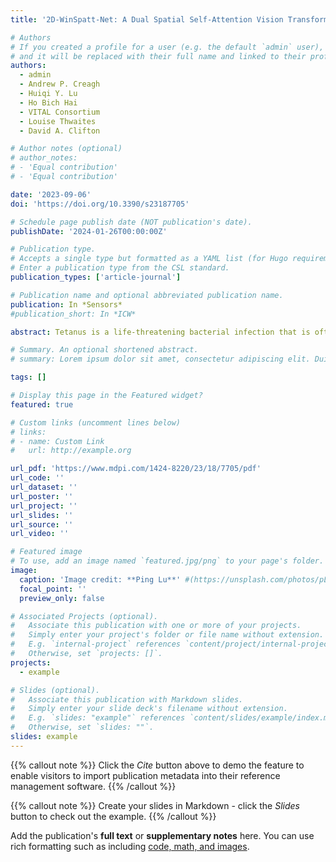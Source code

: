 ```yaml
---
title: '2D-WinSpatt-Net: A Dual Spatial Self-Attention Vision Transformer Boosts Classification of Tetanus Severity for Patients Wearing ECG Sensors in Low-and Middle-Income Countries'

# Authors
# If you created a profile for a user (e.g. the default `admin` user), write the username (folder name) here
# and it will be replaced with their full name and linked to their profile.
authors:
  - admin
  - Andrew P. Creagh
  - Huiqi Y. Lu
  - Ho Bich Hai
  - VITAL Consortium
  - Louise Thwaites
  - David A. Clifton

# Author notes (optional)
# author_notes:
# - 'Equal contribution'
# - 'Equal contribution'

date: '2023-09-06'
doi: 'https://doi.org/10.3390/s23187705'

# Schedule page publish date (NOT publication's date).
publishDate: '2024-01-26T00:00:00Z'

# Publication type.
# Accepts a single type but formatted as a YAML list (for Hugo requirements).
# Enter a publication type from the CSL standard.
publication_types: ['article-journal']

# Publication name and optional abbreviated publication name.
publication: In *Sensors*
#publication_short: In *ICW*

abstract: Tetanus is a life-threatening bacterial infection that is often prevalent in low- and middle-income countries (LMIC), Vietnam included. Tetanus affects the nervous system, leading to muscle stiffness and spasms. Moreover, severe tetanus is associated with autonomic nervous system (ANS) dysfunction. To ensure early detection and effective management of ANS dysfunction, patients require continuous monitoring of vital signs using bedside monitors. Wearable electrocardiogram (ECG) sensors offer a more cost-effective and user-friendly alternative to bedside monitors. Machine learning-based ECG analysis can be a valuable resource for classifying tetanus severity; however, using existing ECG signal analysis is excessively time-consuming. Due to the fixed-sized kernel filters used in traditional convolutional neural networks (CNNs), they are limited in their ability to capture global context information. In this work, we propose a 2D-WinSpatt-Net, which is a novel Vision Transformer that contains both local spatial window self-attention and global spatial self-attention mechanisms. The 2D-WinSpatt-Net boosts the classification of tetanus severity in intensive-care settings for LMIC using wearable ECG sensors. The time series imaging—continuous wavelet transforms—is transformed from a one-dimensional ECG signal and input to the proposed 2D-WinSpatt-Net. In the classification of tetanus severity levels, 2D-WinSpatt-Net surpasses state-of-the-art methods in terms of performance and accuracy. It achieves remarkable results with an F1 score of 0.88 ± 0.00, precision of 0.92 ± 0.02, recall of 0.85 ± 0.01, specificity of 0.96 ± 0.01, accuracy of 0.93 ± 0.02 and AUC of 0.90 ± 0.00.

# Summary. An optional shortened abstract.
# summary: Lorem ipsum dolor sit amet, consectetur adipiscing elit. Duis posuere tellus ac convallis placerat. Proin tincidunt magna sed ex sollicitudin condimentum.

tags: []

# Display this page in the Featured widget?
featured: true

# Custom links (uncomment lines below)
# links:
# - name: Custom Link
#   url: http://example.org

url_pdf: 'https://www.mdpi.com/1424-8220/23/18/7705/pdf'
url_code: ''
url_dataset: ''
url_poster: ''
url_project: ''
url_slides: ''
url_source: ''
url_video: ''

# Featured image
# To use, add an image named `featured.jpg/png` to your page's folder.
image:
  caption: 'Image credit: **Ping Lu**' #(https://unsplash.com/photos/pLCdAaMFLTE)'
  focal_point: ''
  preview_only: false

# Associated Projects (optional).
#   Associate this publication with one or more of your projects.
#   Simply enter your project's folder or file name without extension.
#   E.g. `internal-project` references `content/project/internal-project/index.md`.
#   Otherwise, set `projects: []`.
projects:
  - example

# Slides (optional).
#   Associate this publication with Markdown slides.
#   Simply enter your slide deck's filename without extension.
#   E.g. `slides: "example"` references `content/slides/example/index.md`.
#   Otherwise, set `slides: ""`.
slides: example
---
```


{{% callout note %}}
Click the _Cite_ button above to demo the feature to enable visitors to import publication metadata into their reference management software.
{{% /callout %}}

{{% callout note %}}
Create your slides in Markdown - click the _Slides_ button to check out the example.
{{% /callout %}}

Add the publication's **full text** or **supplementary notes** here. You can use rich formatting such as including [code, math, and images](https://docs.hugoblox.com/content/writing-markdown-latex/).
